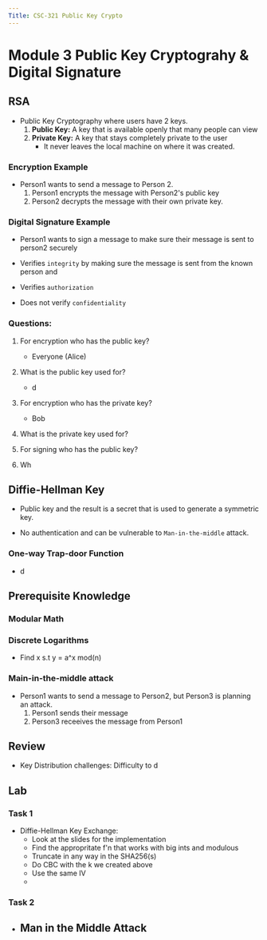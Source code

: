 ```yaml
---
Title: CSC-321 Public Key Crypto
---
```


# Module 3 Public Key Cryptograhy & Digital Signature

## RSA

- Public Key Cryptography where users have 2 keys.
  1. **Public Key:** A key that is available openly that many people can view
  2. **Private Key:** A key that stays completely private to the user
     - It never leaves the local machine on where it was created.

### Encryption Example

- Person1 wants to send a message to Person 2.
  1. Person1 encrypts the message with Person2's public key
  2. Person2 decrypts the message with their own private key.

### Digital Signature Example

- Person1 wants to sign a message to make sure their message is sent to person2 securely

- Verifies `integrity` by making sure the message is sent from the known person and

- Verifies `authorization`

- Does not verify `confidentiality`

### Questions:

1. For encryption who has the public key?
   - Everyone (Alice)
2. What is the public key used for?
   - d
3. For encryption who has the private key?
   - Bob
4. What is the private key used for?

5. For signing who has the public key?

6. Wh

## Diffie-Hellman Key

- Public key and the result is a secret that is used to generate a symmetric key.

- No authentication and can be vulnerable to `Man-in-the-middle` attack.

### One-way Trap-door Function

- d

## Prerequisite Knowledge

### Modular Math

### Discrete Logarithms

- Find x s.t y = a^x mod(n)

### Main-in-the-middle attack

- Person1 wants to send a message to Person2, but Person3 is planning an attack.
  1. Person1 sends their message
  2. Person3 receeives the message from Person1

## Review

- Key Distribution challenges: Difficulty to d

## Lab

### Task 1

- Diffie-Hellman Key Exchange:
  - Look at the slides for the implementation
  - Find the appropritate f'n that works with big ints and modulous
  - Truncate in any way in the SHA256(s)
  - Do CBC with the k we created above
  - Use the same IV
  -

### Task 2

- ## Man in the Middle Attack
